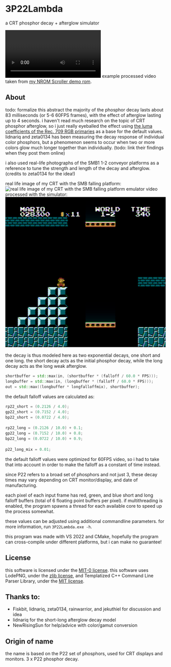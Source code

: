 # 3P22Lambda

a CRT phosphor decay + afterglow simulator

![NROM Scroller](docs/nrom-scroller_decay.mp4)
example processed video taken from [my NROM Scroller demo rom](https://github.com/Gumball2415/nes-scribbles/tree/main/nrom-scroller).

## About

todo: formalize this abstract
the majority of the phosphor decay lasts about 83 milliseconds (or 5-6 60FPS frames), with the effect of afterglow lasting up to 4 seconds. i haven't read much research on the topic of CRT phosphor afterglow, so i just really eyeballed the effect using [the luma coefficients of the Rec. 709 RGB primaries](https://www.itu.int/dms_pubrec/itu-r/rec/bt/R-REC-BT.709-6-201506-I!!PDF-E.pdf#page=6) as a base for the default values. lidnariq and zeta0134 has been measuring the decay response of individual color phosphors, but a phenomenon seems to occur when two or more colors glow much longer together than individually. (todo: link their findings when they post them online)

i also used real-life photographs of the SMB1 1-2 conveyor platforms as a reference to tune the strength and length of the decay and afterglow. (credits to zeta0134 for the idea!)

real life image of my CRT with the SMB falling platform:
![real life image of my CRT with the SMB falling platform](docs/smb_1-2_platform.jpg)
emulator video processed with the simulator:
![emulator video processed with the simulator](docs/smbtest_0064.png)

the decay is thus modeled here as two exponential decays, one short and one long. the short decay acts as the initial phosphor decay, while the long decay acts as the long weak afterglow.

```cpp
shortbuffer = std::max(in, (shortbuffer * (falloff / 60.0 * FPS)));
longbuffer = std::max(in, (longbuffer * (falloff / 60.0 * FPS)));
out = std::max((longbuffer * longfalloffmix), shortbuffer);
```

the default falloff values are calculated as:
```cpp
rp22_short = (0.2126 / 4.0);
gp22_short = (0.7152 / 4.0);
bp22_short = (0.0722 / 4.0);

rp22_long = (0.2126 / 10.0) + 0.1;
gp22_long = (0.7152 / 10.0) + 0.8;
bp22_long = (0.0722 / 10.0) + 0.9;

p22_long_mix = 0.01;
```

the default falloff values were optimized for 60FPS video, so i had to take that into account in order to make the falloff as a constant of time instead.

since P22 refers to a broad set of phosphors and not just 3, these decay times may vary depending on CRT monitor/display, and date of manufacturing.

each pixel of each input frame has red, green, and blue short and long falloff buffers (total of 6 floating point buffers per pixel). if multithreading is enabled, the program spawns a thread for each available core to speed up the process somewhat.

these values can be adjusted using additional commandline parameters. for more information, run `3P22Lambda.exe -h`.

this program was made with VS 2022 and CMake, hopefully the program can cross-compile under different platforms, but i can make no guarantee!

## License

this software is licensed under the [MIT-0 license](https://opensource.org/licenses/MIT-0).
this software uses LodePNG, under the [zlib license](https://opensource.org/licenses/Zlib), and Templatized C++ Command Line Parser Library, under the [MIT license](https://opensource.org/licenses/MIT).

## Thanks to:
 - Fiskbit, lidnariq, zeta0134, rainwarrior, and jekuthiel for discussion and idea
 - lidnariq for the short-long afterglow decay model
 - NewRisingSun for help/advice with color/gamut conversion

## Origin of name
the name is based on the P22 set of phosphors, used for CRT displays and monitors. 3 x P22 phosphor decay.
